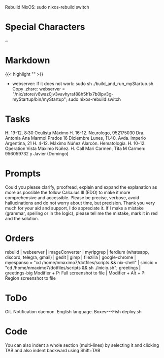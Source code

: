 Rebuild NixOS: sudo nixos-rebuild switch

# Special Characters
~

# Markdown
{{< highlight "" >}}


* webserver: If it does not work: sudo sh ./build_and_run_myStartup.sh. Copy .zhsrc: webserver = "/nix/store/v6waz0jv3vavhyraf88h5h1x7b0lpv3g-myStartup/bin/myStartup"; sudo nixos-rebuild switch 

# Tasks

H. 19-12. 8:30 Oculista Máximo
H. 16-12. Neurologo, 952175030 Dra. Antonia Ana Marmol Prados 16 Diciembre Lunes, 11.40. Avda. Imperio Argentina, 21
H. 4-12. Máximo Núñez Alarcón. Hematología. 
H. 10-12. Operation Vista Máximo Núñez.
H. Call Mari Carmen, Tita M Carmen: 956059732 y Javier (Domingo)

# Prompts

Could you please clarify, proofread, explain and expand the explanation as more as possible the follow Calculus III (EDO) to make it more comprehensive and accessible. Please be precise, verbose, avoid hallucinations and do not worry about time, but precision. Thank you very much for your aid and support, I do appreciate it. If I make a mistake (grammar, spelling or in the logic), please tell me the mistake, mark it in red and the solution.

# Orders

rebuild | 
webserver | imageConverter | myripgrep | ferdium (whatsapp, discord, telegra, gmail) | gedit | gimp | filezilla | google-chrome | myespanso = "cd /home/nmaximo7/dotfiles/scripts && nix-shell" | sinicio = "cd /home/nmaximo7/dotfiles/scripts && sh ./inicio.sh";
greetings | greetings-big
Modifier + P: Full screenshot to file | Modifier + Alt + P: Region screenshot to file

# ToDo

Git. Notification daemon. English language.
Boxes---Fish 
deploy.sh


# Code
You can also indent a whole section (multi-lines) by selecting it and clicking TAB
and also indent backward using Shift+TAB
